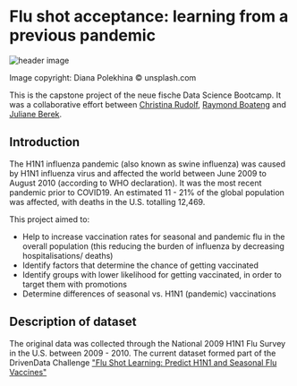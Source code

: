 # Flu shot acceptance: learning from a previous pandemic

![header image](https://images.unsplash.com/photo-1611689102192-1f6e0e52df0a?ixid=MnwxMjA3fDB8MHxwaG90by1wYWdlfHx8fGVufDB8fHx8&ixlib=rb-1.2.1&auto=format&fit=crop&w=1105&q=80)

Image copyright: Diana Polekhina © unsplash.com

This is the capstone project of the neue fische Data Science Bootcamp. It was a collaborative effort between [Christina Rudolf](https://github.com/christinarudolf), [Raymond Boateng](https://github.com/RayKwame) and [Juliane Berek](https://github.com/julianeberek).


## Introduction

The H1N1 influenza pandemic (also known as swine influenza) was caused by H1N1 influenza virus and affected the world between June 2009 to August 2010 (according to WHO declaration). It was the most recent pandemic prior to COVID19. An estimated 11 - 21% of the global population was affected, with deaths in the U.S. totalling 12,469.

This project aimed to:
- Help to increase vaccination rates for seasonal and pandemic flu in the overall population (this reducing the burden of influenza by decreasing hospitalisations/ deaths)
- Identify factors that determine the chance of getting vaccinated
- Identify groups with lower likelihood for getting vaccinated, in order to target them with promotions
- Determine differences of seasonal vs. H1N1 (pandemic) vaccinations


## Description of dataset

The original data was collected through the National 2009 H1N1 Flu Survey in the U.S. between 2009 - 2010. The current dataset formed part of the DrivenData Challenge ["Flu Shot Learning: Predict H1N1 and Seasonal Flu Vaccines"](https://www.drivendata.org/competitions/66/flu-shot-learning/)
